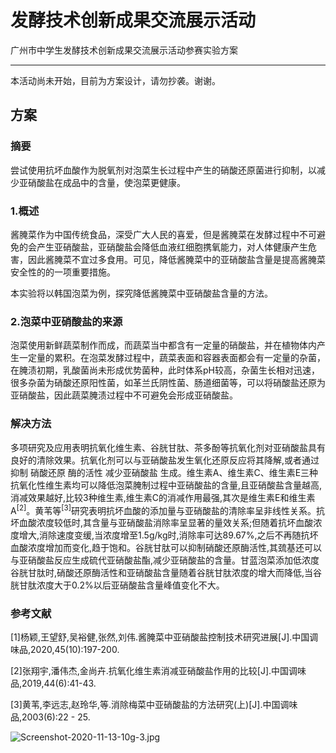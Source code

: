 # 发酵技术创新成果交流展示活动
广州市中学生发酵技术创新成果交流展示活动参赛实验方案

----------

本活动尚未开始，目前为方案设计，请勿抄袭。谢谢。

<h2>方案</h2>

<h3>摘要</h3>

尝试使用抗坏血酸作为脱氧剂对泡菜生长过程中产生的硝酸还原菌进行抑制，以减少亚硝酸盐在成品中的含量，使泡菜更健康。

<h3>1.概述</h3>

酱腌菜作为中国传统食品，深受广大人民的喜爱，但是酱腌菜在发酵过程中不可避免的会产生亚硝酸盐，亚硝酸盐会降低血液红细胞携氧能力，对人体健康产生危害，因此酱腌菜不宜过多食用。可见，降低酱腌菜中的亚硝酸盐含量是提高酱腌菜安全性的的一项重要措施。

本实验将以韩国泡菜为例，探究降低酱腌菜中亚硝酸盐含量的方法。

<h3>2.泡菜中亚硝酸盐的来源</h3>

泡菜使用新鲜蔬菜制作而成，而蔬菜当中都含有一定量的硝酸盐，并在植物体内产生一定量的累积。在泡菜发酵过程中，蔬菜表面和容器表面都会有一定量的杂菌，在腌渍初期，乳酸菌尚未形成优势菌种，此时体系pH较高，杂菌生长相对迅速，很多杂菌为硝酸还原阳性菌，如革兰氏阴性菌、肠道细菌等，可以将硝酸盐还原为亚硝酸盐，因此蔬菜腌渍过程中不可避免会形成亚硝酸盐。

<h3>解决方法</h3>

多项研究及应用表明抗氧化维生素、谷胱甘肽、茶多酚等抗氧化剂对亚硝酸盐具有良好的清除效果。抗氧化剂可以与亚硝酸盐发生氧化还原反应将其降解,或者通过抑制 硝酸还原 酶的活性 减少亚硝酸盐 生成。维生素A、维生素C、维生素E三种抗氧化性维生素均可以降低泡菜腌制过程中亚硝酸盐的含量,且亚硝酸盐含量越高,消减效果越好,比较3种维生素,维生素C的消减作用最强,其次是维生素E和维生素A<sup>[2]</sup>。黄苇等<sup>[3]</sup>研究表明抗坏血酸的添加量与亚硝酸盐的清除率呈非线性关系。抗坏血酸浓度较低时,其含量与亚硝酸盐消除率呈显著的量效关系;但随着抗坏血酸浓度增大,消除速度变缓,当浓度增至1.5g/kg时,消除率可达89.67%,之后不再随抗坏血酸浓度增加而变化,趋于饱和。谷胱甘肽可以抑制硝酸还原酶活性,其巯基还可以与亚硝酸盐反应生成硫代亚硝酸盐酯,减少亚硝酸盐的含量。甘蓝泡菜添加低浓度谷胱甘肽时,硝酸还原酶活性和亚硝酸盐含量随着谷胱甘肽浓度的增大而降低,当谷胱甘肽浓度大于0.2%以后亚硝酸盐含量峰值变化不大。



<h3>参考文献</h3>

[1]杨颖,王望舒,吴裕健,张然,刘伟.酱腌菜中亚硝酸盐控制技术研究进展[J].中国调味品,2020,45(10):197-200.

[2]张翔宇,潘伟杰,金尚卉.抗氧化维生素消减亚硝酸盐作用的比较[J].中国调味品,2019,44(6):41-43.

[3]黄苇,李远志,赵玲华,等.消除梅菜中亚硝酸盐的方法研究(上)[J].中国调味品,2003(6):22 - 25.


![Screenshot-2020-11-13-10g-3.jpg](https://i.postimg.cc/d0dfGKTV/Screenshot-2020-11-13-10g-3.jpg)

